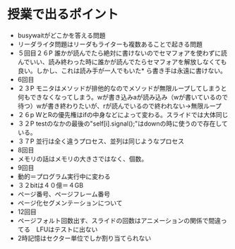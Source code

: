 # 授業で出るポイント

* busywaitがどこかを答える問題
* リーダライタ問題はリーダもライターも複数あることで起きる問題
* ５回目２６P 誰かが読んでたら絶対に書けないのでセマフォアを使わずに読んでいい、読み終わった時に誰かが読んでたらセマフォアを解放しなくても良い。しかし、これは読み手が一人でもいた* ら書き手は永遠に書けない。
* 6回目
* ２３P モニタはメソッドが排他的なのでメソッドが無限ループしてしまうと何もできなくなってしまう。wが書き込みaが読み込み（wが書いているので待つ）wが書き終わりたいが、rが読んでいるので終われない→無限ループ
* ２６p WとRの優先権はifの中身などによって変わる。スライドでは大体同じ
* ３２P testのなかの最後の"self[i].signal();"はdownの時に使うので存在している。
* ３７P 並行は全く違うプロセス、並列は同じようなプロセス
* 8回目
* メモリの話はメモリの大きさではなく、個数。
* 9回目
* 動的＝プログラム実行中に変わる
* ３２bitは４０億＝４GB
* ページ番号、ページフレーム番号
* ページ化セグメンテーションについて
* 12回目
* ページフォルト回数出す、スライドの回数はアニメーションの関係で間違ってる　LFUはテストに出ない
* 2時記憶はセクター単位でしか割り当てられない　
